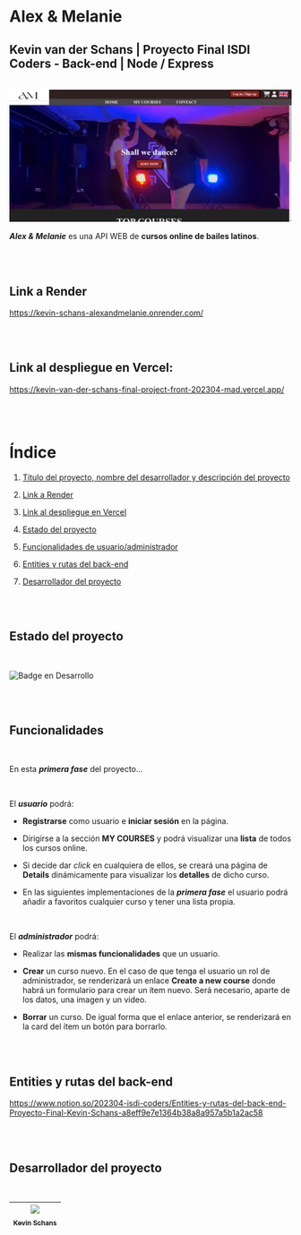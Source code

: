# Alex & Melanie

## Kevin van der Schans | Proyecto Final ISDI Coders - Back-end | Node / Express
<br>



<img src="/public/readme.png" alt="Alex & Melanie Home image" width="900">

<br>

**_Alex & Melanie_** es una API WEB de **cursos online de bailes latinos**.

<br>
<br>

## Link a Render

https://kevin-schans-alexandmelanie.onrender.com/

<br>
<br>

## Link al despliegue en Vercel:

https://kevin-van-der-schans-final-project-front-202304-mad.vercel.app/

<br>
<br>

# Índice

1. [Título del proyecto, nombre del desarrollador y descripción del proyecto](#alex--melanie)

2. [Link a Render](#link-a-render)

3. [Link al despliegue en Vercel](#link-al-despliegue-en-vercel)

4. [Estado del proyecto](#estado-del-proyecto)

5. [Funcionalidades de usuario/administrador](#funcionalidades)

6. [Entities y rutas del back-end](#entities-y-rutas-del-back-end)

7. [Desarrollador del proyecto](#desarrollador-del-proyecto)


<br>
<br>

## Estado del proyecto

<br>

![Badge en Desarrollo](https://img.shields.io/badge/STATUS-EN%20DESARROLLO-red)

<br>
<br>

## Funcionalidades

<br>

En esta ***primera fase*** del proyecto...

<br>

El ***usuario*** podrá:

- **Registrarse** como usuario e **iniciar sesión** en la página.

- Dirigirse a la sección **MY COURSES** y podrá visualizar una **lista** de todos los cursos online.

- Si decide dar *click* en cualquiera de ellos, se creará una página de **Details** dinámicamente para visualizar los **detalles** de dicho curso.

- En las siguientes implementaciones de la ***primera fase*** el usuario podrá añadir a favoritos cualquier curso y tener una lista propia.

<br>

El ***administrador*** podrá:

- Realizar las **mismas funcionalidades** que un usuario.

- **Crear** un curso nuevo. En el caso de que tenga el usuario un rol de administrador, se renderizará un enlace **Create a new course** donde habrá un formulario para crear un ítem nuevo. Será necesario, aparte de los datos, una imagen y un video.

- **Borrar** un curso. De igual forma que el enlace anterior, se renderizará en la card del ítem un botón para borrarlo.

<br>
<br>


## Entities y rutas del back-end

https://www.notion.so/202304-isdi-coders/Entities-y-rutas-del-back-end-Proyecto-Final-Kevin-Schans-a8eff9e7e1364b38a8a957a5b1a2ac58

<br>
<br>

## Desarrollador del proyecto

<br>

| [<img src="https://avatars.githubusercontent.com/u/122877560?v=4" width=115><br><sub>Kevin Schans</sub>](https://github.com/KevinVanDerSchans) |
:------------------------------------------------------------------------------------------------------------------------------------------: |
